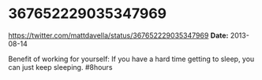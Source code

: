 # 367652229035347969
https://twitter.com/mattdavella/status/367652229035347969
**Date:** 2013-08-14

Benefit of working for yourself: If you have a hard time getting to sleep, you can just keep sleeping. #8hours
